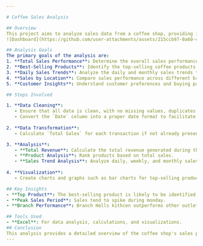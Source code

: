 ```yaml
---

# Coffee Sales Analysis

## Overview
This project aims to analyze sales data from a coffee shop, providing insights into sales trends, popular products, and customer behavior. The analysis is done using Excel (or another tool), and focuses on key performance metrics such as total revenue, average sales per day, top-selling products, and more.
![Dashboard](https://github.com/user-attachments/assets/215ccb97-0a60-4eb7-9993-a51fefc01000)

## Analysis Goals
The primary goals of the analysis are:
1. **Total Sales Performance**: Determine the overall sales performance of the coffee shop.
2. **Best-Selling Products**: Identify the top-selling coffee products.
3. **Daily Sales Trends**: Analyze the daily and monthly sales trends to spot peak sales periods.
4. **Sales by Location**: Compare sales performance across different branches or locations.
5. **Customer Insights**: Understand customer preferences and buying patterns.

## Steps Involved

1. **Data Cleaning**: 
   - Ensure that all data is clean, with no missing values, duplicates, or inconsistencies.
   - Convert the `Date` column into a proper date format to facilitate time-based analysis.
   
2. **Data Transformation**:
   - Calculate `Total Sales` for each transaction if not already present.

3. **Analysis**:
   - **Total Revenue**: Calculate the total revenue generated during the period.
   - **Product Analysis**: Rank products based on total sales.
   - **Sales Trend Analysis**: Analyze daily, weekly, and monthly sales trends.
   
4. **Visualization**:
   - Create charts and graphs such as bar charts for top-selling products, line charts for daily sales trends, and pie charts for sales by location.

## Key Insights
- **Top Product**: The best-selling product is likely to be identified as Barista Espreso, generating the highest revenue.
- **Peak Sales Period**: Sales tend to spike during monday.
- **Branch Performance**: Branch Hells kithcen outperforms other outlet in terms of sales volume.

## Tools Used
- **Excel**: For data analysis, calculations, and visualizations.
## Conclusion
This analysis provides a detailed overview of the coffee shop's sales performance, helping to make informed decisions on product stocking, promotional strategies, and operational improvements.
---
```

